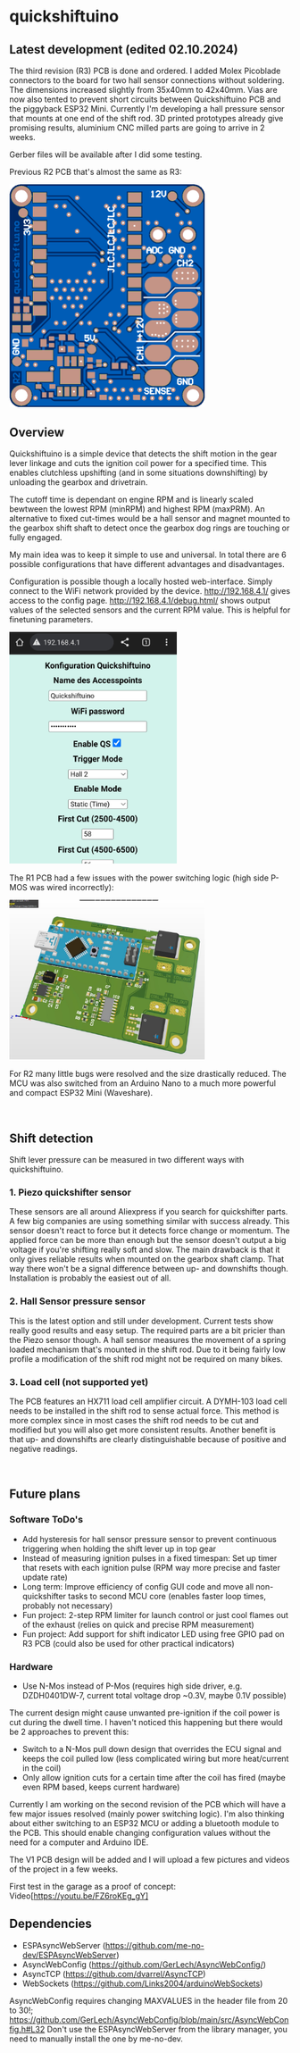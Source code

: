 # quickshiftuino
## Latest development (edited 02.10.2024)
The third revision (R3) PCB is done and ordered. I added Molex Picoblade connectors to the board for two hall sensor connections without soldering. The dimensions increased slightly from 35x40mm to 42x40mm.
Vias are now also tented to prevent short circuits between Quickshiftuino PCB and the piggyback ESP32 Mini.
Currently I'm developing a hall pressure sensor that mounts at one end of the shift rod. 3D printed prototypes already give promising results, aluminium CNC milled parts are going to arrive in 2 weeks.

Gerber files will be available after I did some testing.

Previous R2 PCB that's almost the same as R3:

<img src='img/r2_pcb.png' width='350'>

<br>

## Overview
Quickshiftuino is a simple device that detects the shift motion in the gear lever linkage and cuts the ignition coil power for a specified time.
This enables clutchless upshifting (and in some situations downshifting) by unloading the gearbox and drivetrain.

The cutoff time is dependant on engine RPM and is linearly scaled bewtween the lowest RPM (minRPM) and highest RPM (maxPRM).
An alternative to fixed cut-times would be a hall sensor and magnet mounted to the gearbox shift shaft to detect once the gearbox dog rings are touching or fully engaged.

My main idea was to keep it simple to use and universal. In total there are 6 possible configurations that have different advantages and disadvantages.

Configuration is possible though a locally hosted web-interface. Simply connect to the WiFi network provided by the device.
http://192.168.4.1/ gives access to the config page.
http://192.168.4.1/debug.html/ shows output values of the selected sensors and the current RPM value. This is helpful for finetuning parameters.

<img src='img/config.png' width='300'>

<br>

The R1 PCB had a few issues with the power switching logic (high side P-MOS was wired incorrectly):

<img src='img/r1_pcb.jpeg' width='350'>

For R2 many little bugs were resolved and the size drastically reduced.
The MCU was also switched from an Arduino Nano to a much more powerful and compact ESP32 Mini (Waveshare).

<br>

## Shift detection
Shift lever pressure can be measured in two different ways with quickshiftuino.

  ### 1. Piezo quickshifter sensor
  These sensors are all around Aliexpress if you search for quickshifter parts. A few big companies are using something similar with success already.
  This sensor doesn't react to force but it detects force change or momentum. The applied force can be more than enough but the sensor doesn't output a big voltage if you're shifting really soft and slow.
  The main drawback is that it only gives reliable results when mounted on the gearbox shaft clamp. That way there won't be a signal difference between up- and downshifts though. Installation is probably the easiest out of all.
  
  ### 2. Hall Sensor pressure sensor
  This is the latest option and still under development. Current tests show really good results and easy setup. The required parts are a bit pricier than the Piezo sensor though. A hall sensor measures the movement of a spring loaded mechanism that's mounted in the shift rod. Due to it being fairly low profile a modification of the shift rod might not be required on many bikes.

  ### 3. Load cell (not supported yet)
  The PCB features an HX711 load cell amplifier circuit.
  A DYMH-103 load cell needs to be installed in the shift rod to sense actual force.
  This method is more complex since in most cases the shift rod needs to be cut and modified but you will also get more consistent results.
  Another benefit is that up- and downshifts are clearly distinguishable because of positive and negative readings.

<br>

## Future plans
  ### Software ToDo's
  - Add hysteresis for hall sensor pressure sensor to prevent continuous triggering when holding the shift lever up in top gear
  - Instead of measuring ignition pulses in a fixed timespan: Set up timer that resets with each ignition pulse (RPM way more precise and faster update rate)
  - Long term: Improve efficiency of config GUI code and move all non-quickshifter tasks to second MCU core (enables faster loop times, probably not necessary)
  - Fun project: 2-step RPM limiter for launch control or just cool flames out of the exhaust (relies on quick and precise RPM measurement)
  - Fun project: Add support for shift indicator LED using free GPIO pad on R3 PCB (could also be used for other practical indicators)
  ### Hardware
  - Use N-Mos instead of P-Mos (requires high side driver, e.g. DZDH0401DW-7, current total voltage drop ~0.3V, maybe 0.1V possible)

The current design might cause unwanted pre-ignition if the coil power is cut during the dwell time. I haven't noticed this happening but there would be 2 approaches to prevent this:
- Switch to a N-Mos pull down design that overrides the ECU signal and keeps the coil pulled low (less complicated wiring but more heat/current in the coil)
- Only allow ignition cuts for a certain time after the coil has fired (maybe even RPM based, keeps current hardware)
  
Currently I am working on the second revision of the PCB which will have a few major issues resolved (mainly power switching logic).
I'm also thinking about either switching to an ESP32 MCU or adding a bluetooth module to the PCB. This should enable changing configuration values without the need for a computer and Arduino IDE.

The V1 PCB design will be added and I will upload a few pictures and videos of the project in a few weeks.

First test in the garage as a proof of concept: Video[https://youtu.be/FZ6roKEg_gY]

## Dependencies
- ESPAsyncWebServer (https://github.com/me-no-dev/ESPAsyncWebServer)
- AsyncWebConfig (https://github.com/GerLech/AsyncWebConfig/)
- AsyncTCP (https://github.com/dvarrel/AsyncTCP)
- WebSockets (https://github.com/Links2004/arduinoWebSockets)

AsyncWebConfig requires changing MAXVALUES in the header file from 20 to 30!; https://github.com/GerLech/AsyncWebConfig/blob/main/src/AsyncWebConfig.h#L32
Don't use the ESPAsyncWebServer from the library manager, you need to manually install the one by me-no-dev.
